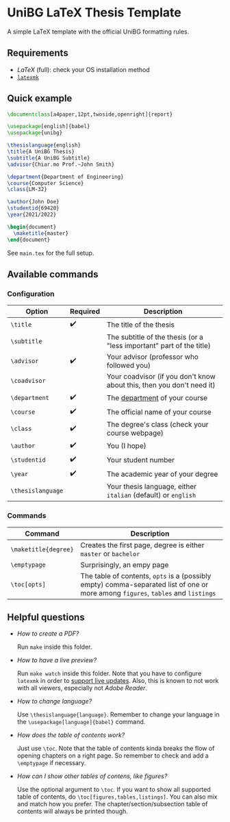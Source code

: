 # UniBG LaTeX Thesis Template

A simple LaTeX template with the official UniBG formatting rules.

## Requirements

- *LaTeX* (full): check your OS installation method
- [`latexmk`](https://miktex.org/packages/latexmk)

## Quick example

```latex
\documentclass[a4paper,12pt,twoside,openright]{report}

\usepackage[english]{babel}
\usepackage{unibg}

\thesislanguage{english}
\title{A UniBG Thesis}
\subtitle{A UniBG Subtitle}
\advisor{Chiar.mo Prof.~John Smith}

\department{Department of Engineering}
\course{Computer Science}
\class{LM-32}

\author{John Doe}
\studentid{69420}
\year{2021/2022}

\begin{document}
  \maketitle{master}
\end{document}
```

See `main.tex` for the full setup.

## Available commands

### Configuration

| Option            | Required | Description                                                                              |
| ----------------- | -------- | ---------------------------------------------------------------------------------------- |
| `\title`          | ✔️        | The title of the thesis                                                                  |
| `\subtitle`       |          | The subtitle of the thesis (or a "less important" part of the title)                     |
| `\advisor`        | ✔️        | Your advisor (professor who followed you)                                                |
| `\coadvisor`      |          | Your coadvisor (if you don't know about this, then you don't need it)                    |
| `\department`     | ✔️        | The [department](https://www.unibg.it/ateneo/organizzazione/dipartimenti) of your course |
| `\course`         | ✔️        | The official name of your course                                                         |
| `\class`          | ✔️        | The degree's class (check your course webpage)                                           |
| `\author`         | ✔️        | You (I hope)                                                                             |
| `\studentid`      | ✔️        | Your student number                                                                      |
| `\year`           | ✔️        | The academic year of your degree                                                         |
| `\thesislanguage` |          | Your thesis language, either `italian` (default) or `english`                            |

### Commands

| Command              | Description                                                                                                                      |
| -------------------- | -------------------------------------------------------------------------------------------------------------------------------- |
| `\maketitle{degree}` | Creates the first page, degree is either `master` or `bachelor`                                                                  |
| `\emptypage`         | Surprisingly, an empy page                                                                                                       |
| `\toc[opts]`         | The table of contents, `opts` is a (possibly empty) comma-separated list of one or more among `figures`, `tables` and `listings` |

## Helpful questions

- *How to create a PDF?*

  Run `make` inside this folder.

- *How to have a live preview?*

  Run `make watch` inside this folder.
  Note that you have to configure `latexmk` in order to [support live updates](https://mg.readthedocs.io/latexmk.html#configuration-files).
  Also, this is known to not work with all viewers, especially not *Adobe Reader*.

- *How to change language?*

  Use `\thesislanguage{language}`. Remember to change your language in the `\usepackage[language]{babel}` command.

- *How does the table of contents work?*

  Just use `\toc`. Note that the table of contents kinda breaks the flow of opening chapters on a right page.
  So remember to check and add a `\emptypage` if necessary.

- *How can I show other tables of contens, like figures?*

  Use the optional argument to `\toc`. If you want to show all supported table of contents,
  do `\toc[figures,tables,listings]`. You can also mix and match how you prefer.
  The chapter/section/subsection table of contents will always be printed though.